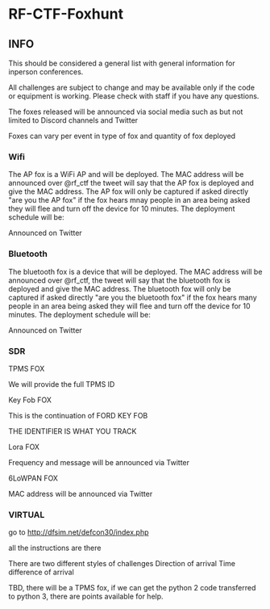 # RF-CTF-Foxhunt

## INFO

This should be considered a general list with general information for inperson conferences.

All challenges are subject to change and may be available only if the code or equipment is working.
Please check with staff if you have any questions.

The foxes released will be announced via social media such as but not limited to Discord channels and Twitter

Foxes can vary per event in type of fox and quantity of fox deployed

### Wifi
The AP fox is a WiFi AP and will be deployed. The MAC address will be announced over @rf_ctf the tweet will say that the AP fox is deployed and give the MAC address.  The AP fox will only be captured if asked directly "are you the AP fox" if the fox hears mnay people in an area being asked they will flee and turn off the device for 10 minutes.  The deployment schedule will be:

Announced on Twitter

### Bluetooth
The bluetooth fox is a device that will be deployed. The MAC address will be announced over @rf_ctf, the tweet will say that the bluetooth fox is deployed and give the MAC address.  The bluetooth fox will only be captured if asked directly "are you the bluetooth fox" if the fox hears many people in an area being asked they will flee and turn off the device for 10 minutes.  The deployment schedule will be:

Announced on Twitter

### SDR

TPMS FOX

We will provide the full TPMS ID

Key Fob FOX

This is the continuation of FORD KEY FOB

THE IDENTIFIER IS WHAT YOU TRACK

Lora FOX

Frequency and message will be announced via Twitter

6LoWPAN FOX

MAC address will be announced via Twitter





### VIRTUAL

go to http://dfsim.net/defcon30/index.php

all the instructions are there

There are two different styles of challenges
Direction of arrival
Time difference of arrival






TBD, there will be a TPMS fox, if we can get the python 2 code transferred to python 3, there are points available for help.
